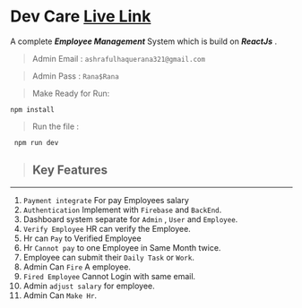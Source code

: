# Dev Care [Live Link](https://employeecare-ha.netlify.app)

A complete _**Employee Management**_ System which is build on _**ReactJs**_ .

> Admin Email : ```ashrafulhaquerana321@gmail.com```

> Admin Pass : ```Rana$Rana```


> Make Ready for Run: 
``` Install dependencies
npm install
```

> Run the file :
```Run the file
 npm run dev 
```

> ## Key Features
 --------------------
1. `Payment integrate` For pay Employees salary 
2. `Authentication` Implement with `Firebase` and `BackEnd`.  
3.  Dashboard system separate for `Admin` , `User` and `Employee`.
4. `Verify Employee` HR can verify the Employee.
5. Hr can `Pay` to Verified Employee
6. Hr `Cannot pay` to one Employee in Same Month twice.
7. Employee can submit their `Daily Task` or `Work`.
8. Admin Can `Fire` A employee.
9. `Fired Employee` Cannot Login with same email.
10. Admin `adjust salary` for employee.
11. Admin Can `Make Hr`.



